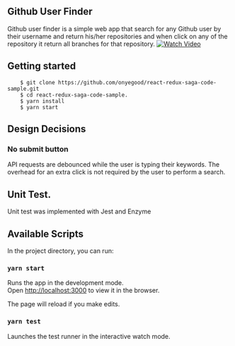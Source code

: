 ## Github User Finder

Github user finder is a simple web app that search for any Github user by their username and return his/her repositories and when click on any of the repository it return all branches for that repository.
[![Watch Video](github-user-finder.gif)](https://www.youtube.com/watch?v=tWNexymJ4LU&feature=youtu.be)

## Getting started

```
    $ git clone https://github.com/onyegood/react-redux-saga-code-sample.git
    $ cd react-redux-saga-code-sample.
    $ yarn install
    $ yarn start
```

## Design Decisions

### No submit button
API requests are debounced while the user is typing their keywords. The overhead for an extra click is not required by the user to perform a search.

## Unit Test.
Unit test was implemented with Jest and Enzyme

## Available Scripts

In the project directory, you can run:

### `yarn start`

Runs the app in the development mode.<br>
Open [http://localhost:3000](http://localhost:3000) to view it in the browser.

The page will reload if you make edits.<br>

### `yarn test`

Launches the test runner in the interactive watch mode.<br>